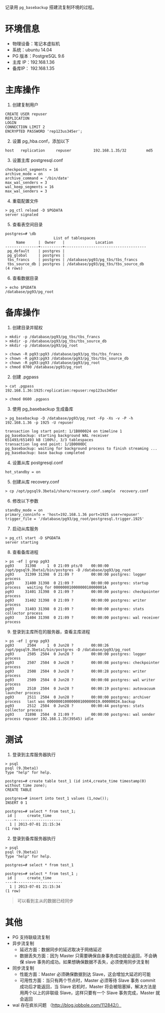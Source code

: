 记录用 `pg_basebackup` 搭建流复制环境的过程。

# 环境信息

- 物理设备：笔记本虚拟机
- 系统：ubuntu 14.04
- PG 版本：PostgreSQL 9.6
- 主库 IP：192.168.1.36
- 备库IP： 192.168.1.35

# 主库操作

1. 创建复制用户

```
CREATE USER repuser
REPLICATION 
LOGIN
CONNECTION LIMIT 2
ENCRYPTED PASSWORD 'rep123us345er';
```

2. 设置 pg_hba.conf，添加以下

```
host   replication     repuser          192.168.1.35/32         md5
```

3. 设置主库 postgresql.conf

```
checkpoint_segments = 16
archive_mode = on
archive_command = '/bin/date'
max_wal_senders = 3
wal_keep_segments = 16 
max_wal_senders = 3
```

4. 重载配置文件

```
> pg_ctl reload -D $PGDATA
server signaled
```

5. 查看表空间目录
```
postgres=# \db
                      List of tablespaces
     Name      |  Owner   |              Location               
---------------+----------+-------------------------------------
 pg_default    | postgres | 
 pg_global     | postgres | 
 tbs_francs    | postgres | /database/pg93/pg_tbs/tbs_francs
 tbs_source_db | postgres | /database/pg93/pg_tbs/tbs_source_db
(4 rows)

```

6. 查看数据目录

```
> echo $PGDATA
/database/pg93/pg_root
```

# 备库操作

1. 创建目录并赋权

```
> mkdir -p /database/pg93/pg_tbs/tbs_francs
> mkdir -p /database/pg93/pg_tbs/tbs_source_db
> mkdir -p /database/pg93/pg_root

> chown -R pg93:pg93 /database/pg93/pg_tbs/tbs_francs
> chown -R pg93:pg93 /database/pg93/pg_tbs/tbs_source_db
> chown -R pg93:pg93 /database/pg93/pg_root
> chmod 0700 /database/pg93/pg_root
```

2. 创建 .pgpass

```
> cat .pgpass
192.168.1.36:1925:replication:repuser:rep123us345er

> chmod 0600 .pgpass
```

3. 使用 pg_basebackup 生成备库

```
> pg_basebackup -D /database/pg93/pg_root -Fp -Xs -v -P -h 192.168.1.36 -p 1925 -U repuser

transaction log start point: 1/1B000024 on timeline 1
pg_basebackup: starting background WAL receiver
651493/651493 kB (100%), 3/3 tablespaces                                         
transaction log end point: 1/1B0000DC
pg_basebackup: waiting for background process to finish streaming ...
pg_basebackup: base backup completed
```

4. 设置从库 postgresql.conf 

```
hot_standby = on
```

5. 创建从库 recovery.conf

```
> cp /opt/pgsql9.3beta1/share/recovery.conf.sample  recovery.conf
```

6. 修改以下参数

```
standby_mode = on
primary_conninfo = 'host=192.168.1.36 port=1925 user=repuser'
trigger_file = '/database/pg93/pg_root/postgresql.trigger.1925'
```

7. 启动从库服务

```
> pg_ctl start -D $PGDATA
server starting
```

8. 查看备库进程

```
> ps -ef | grep pg93
pg93     31398     1  0 21:09 pts/0    00:00:00 /opt/pgsql9.3beta1/bin/postgres -D /database/pg93/pg_root
pg93     31399 31398  0 21:09 ?        00:00:00 postgres: logger process                                 
pg93     31400 31398  0 21:09 ?        00:00:00 postgres: startup process   waiting for 00000001000000010000001A
pg93     31401 31398  0 21:09 ?        00:00:00 postgres: checkpointer process                           
pg93     31402 31398  0 21:09 ?        00:00:00 postgres: writer process                                 
pg93     31403 31398  0 21:09 ?        00:00:00 postgres: stats collector process                        
pg93     31404 31398  0 21:09 ?        00:00:00 postgres: wal receiver process
```

9. 登录到主库所在的服务器，查看主库进程

```
> ps -ef | grep pg93
pg93      2504     1  0 Jun28 ?        00:00:26 /opt/pgsql9.3beta1/bin/postgres -D /database/pg93/pg_root
pg93      2505  2504  0 Jun28 ?        00:00:00 postgres: logger process                                 
pg93      2507  2504  0 Jun28 ?        00:00:08 postgres: checkpointer process                           
pg93      2508  2504  0 Jun28 ?        00:00:28 postgres: writer process                                 
pg93      2509  2504  0 Jun28 ?        00:00:08 postgres: wal writer process                             
pg93      2510  2504  0 Jun28 ?        00:00:19 postgres: autovacuum launcher process                    
pg93      2511  2504  0 Jun28 ?        00:00:00 postgres: archiver process   last was 000000010000000100000019.00000024.backup
pg93      2512  2504  0 Jun28 ?        00:00:44 postgres: stats collector process                        
pg93     31898  2504  0 21:09 ?        00:00:00 postgres: wal sender process repuser 192.168.1.35(39545) idle
```

# 测试

1. 登录到主库服务器执行

```
> psql
psql (9.3beta1)
Type "help" for help.

postgres=# create table test_1 (id int4,create_time timestamp(0) without time zone);
CREATE TABLE

postgres=# insert into test_1 values (1,now());
INSERT 0 1

postgres=# select * from test_1;
 id |     create_time     
----+---------------------
  1 | 2013-07-01 21:15:34
(1 row)
```

2. 登录到备库服务器执行

```
> psql
psql (9.3beta1)
Type "help" for help.

postgres=# select * from test_1 

postgres=# select * from test_1 ;
 id |     create_time     
----+---------------------
  1 | 2013-07-01 21:15:34
(1 row)

```

> 可以看到主从的数据已经同步

# 其他

- PG 支持联级流复制
- 异步流复制
  - 延迟方面：数据同步的延迟取决于网络延迟
  - 数据丢失方面：因为 Master 只需要确保自身事务成功就会返回，不会确保 slave 事务的成功。如果想确保数据不丢失，必须使用同步流复制
- 同步流复制
  - 性能方面：Master 必须确保数据到达 Slave，这会增加大延迟的可能
  - 可用性方面：当只有两个节点时，Master 必须等待 Slave 事务 commit 成功后才能返回，当 Slave 宕机时，Master 将会被阻塞掉，解决方法是用两个以上的非联级 Slave，这样只要有一个 Slave 事务完成，Master 就会返回
- wal 存在疯长问题 （http://blog.jobbole.com/112842/）
